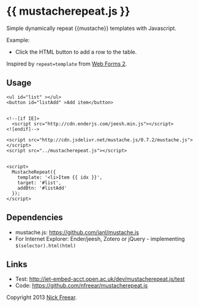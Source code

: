 {{ mustacherepeat.js }}
=================

Simple dynamically repeat {{mustache}} templates with Javascript.

Example:

 * Click the HTML button to add a row to the table.

Inspired by `repeat=template` from [Web Forms 2][wf2].


## Usage

    <ul id="list" ></ul>
    <button id="listAdd" >Add item</button>


    <!--[if IE]>
      <script src="http://cdn.enderjs.com/jeesh.min.js"></script>
    <![endif]-->

    <script src="http://cdn.jsdelivr.net/mustache.js/0.7.2/mustache.js"></script>
    <script src="../mustacherepeat.js"></script>


    <script>
      MustacheRepeat({
        template: '<li>Item {{ idx }}',
        target: '#list',
        addBtn: '#listAdd'
      });
    </script>


## Dependencies

 * mustache.js: <https://github.com/janl/mustache.js>
 * For Internet Explorer: Ender/jeesh, Zotero or jQuery - implementing `$(selector).html(html)`

## Links

 * Test: <http://iet-embed-acct.open.ac.uk/dev/mustacherepeat.js/test>
 * Code: <https://github.com/nfreear/mustacherepeat.js>


Copyright 2013 [Nick Freear][copy].

[copy]: http://nfreear.mit-license.org/
[wf2]: http://whatwg.org/specs/web-forms/current-work/#repeatingFormControls

